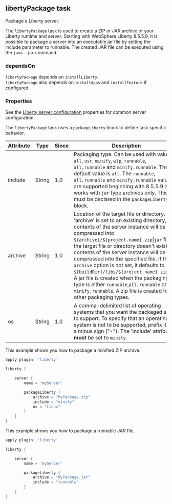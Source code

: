 ## libertyPackage task

Package a Liberty server.

The `libertyPackage` task is used to create a ZIP or JAR archive of your Liberty runtime and server.
Starting with WebSphere Liberty 8.5.5.9, it is possible to package a server into an executable jar file by setting the include parameter to runnable. The created JAR file can be executed using the `java -jar` command.

### dependsOn
`libertyPackage` depends on `installLiberty`.  
`libertyPackage` also depends on `installApps` and `installFeature` if configured.  
  
### Properties

See the [Liberty server configuration](libertyExtensions.md#liberty-server-configuration) properties for common server configuration.

The `libertyPackage` task uses a `packageLiberty` block to define task specific behavior.

| Attribute | Type  | Since | Description | Required |
| --------- | ----- | ----- | ----------- | -------- |
| include | String | 1.0 | Packaging type. Can be used with values `all`, `usr`, `minify`, `wlp`, `runnable`, `all,runnable` and `minify,runnable`. The default value is `all`. The `runnable`, `all,runnable` and `minify,runnable` values are supported beginning with 8.5.5.9 and works with `jar` type archives only. This must be declared in the `packageLiberty` block. | Yes, only when the `os` option is set. |
| archive | String | 1.0 | Location of the target file or directory. If the 'archive' is set to an existing directory, the contents of the server instance will be compressed into `${archive}/${project.name}.zip`&#124;`jar` file. If the target file or directory doesn't exist, the contents of the server instance will be compressed into the specified file. If the `archive` option is not set, it defaults to `${buildDir}/libs/${project.name}.zip`&#124;`jar`. A jar file is created when the packaging type is either `runnable`,`all,runnable` or `minify,runnable`. A zip file is created for other packaging types. | No |
| os| String | 1.0 | A comma-delimited list of operating systems that you want the packaged server to support. To specify that an operating system is not to be supported, prefix it with a minus sign ("-"). The 'include' attribute __must__ be set to `minify`. | No |


This example shows you how to package a minified ZIP archive.

```groovy
apply plugin: 'liberty'

liberty {

    server {
        name = 'myServer'

        packageLiberty {
            archive = "MyPackage.zip"
            include = "minify"
            os = "Linux"
        }
    }
}

```

This example shows you how to package a runnable JAR file.

```groovy
apply plugin: 'liberty'

liberty {

    server {
        name = 'myServer'

        packageLiberty {
            archive = "MyPackage.jar"
            include = "runnable"
        }   
    }
}

```
